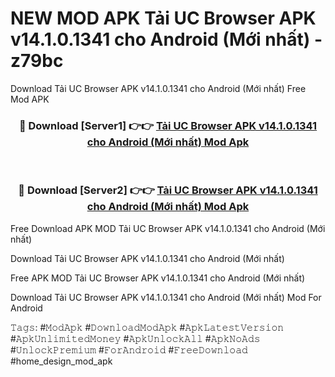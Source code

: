 # NEW MOD APK Tải UC Browser APK v14.1.0.1341 cho Android (Mới nhất) - z79bc
Download Tải UC Browser APK v14.1.0.1341 cho Android (Mới nhất) Free Mod APK

<div align="center">
<h3>🔴 Download [Server1] 👉👉 <a href="https://apk-comot.site?title=Tải_UC_Browser_APK_v14.1.0.1341_cho_Android_(Mới_nhất)">Tải UC Browser APK v14.1.0.1341 cho Android (Mới nhất) Mod Apk</a></h3><br>

<h3>🔴 Download [Server2] 👉👉 <a href="https://apk-comot.site?title=Tải_UC_Browser_APK_v14.1.0.1341_cho_Android_(Mới_nhất)">Tải UC Browser APK v14.1.0.1341 cho Android (Mới nhất) Mod Apk</a></h3>
</div>


Free Download APK MOD Tải UC Browser APK v14.1.0.1341 cho Android (Mới nhất)

Download Tải UC Browser APK v14.1.0.1341 cho Android (Mới nhất) 

Free APK MOD Tải UC Browser APK v14.1.0.1341 cho Android (Mới nhất) 

Download Tải UC Browser APK v14.1.0.1341 cho Android (Mới nhất) Mod For Android

𝚃𝚊𝚐𝚜: #𝙼𝚘𝚍𝙰𝚙𝚔 #𝙳𝚘𝚠𝚗𝚕𝚘𝚊𝚍𝙼𝚘𝚍𝙰𝚙𝚔 #𝙰𝚙𝚔𝙻𝚊𝚝𝚎𝚜𝚝𝚅𝚎𝚛𝚜𝚒𝚘𝚗 #𝙰𝚙𝚔𝚄𝚗𝚕𝚒𝚖𝚒𝚝𝚎𝚍𝙼𝚘𝚗𝚎𝚢 #𝙰𝚙𝚔𝚄𝚗𝚕𝚘𝚌𝚔𝙰𝚕𝚕 #𝙰𝚙𝚔𝙽𝚘𝙰𝚍𝚜 #𝚄𝚗𝚕𝚘𝚌𝚔𝙿𝚛𝚎𝚖𝚒𝚞𝚖 #𝙵𝚘𝚛𝙰𝚗𝚍𝚛𝚘𝚒𝚍 #𝙵𝚛𝚎𝚎𝙳𝚘𝚠𝚗𝚕𝚘𝚊𝚍 #home_design_mod_apk